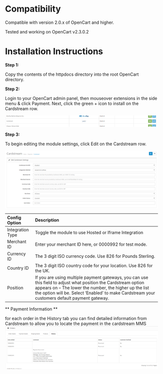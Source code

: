 Compatibility
=========================

Compatible with version 2.0.x of OpenCart and higher.

Tested and working on OpenCart v2.3.0.2

Installation Instructions
=========================

**Step 1:**

Copy the contents of the httpdocs directory into the root OpenCart directory.

**Step 2:**

Login to your OpenCart admin panel, then mouseover extensions in the side menu &amp;
click Payment. Next, click the green + icon to install on the Cardstream row.

[![Opencart Install](/images/cardstream-install.png)](https://raw.githubusercontent.com/cardstream/Opencart/2.0.x/images/cardstream-install.png)

**Step 3:**

To begin editing the module settings, click Edit on the Cardstream row.

[![OpenCart Config settings](/images/cardstream-config-page.png)](https://raw.githubusercontent.com/cardstream/Opencart/2.0.x/images/cardstream-config-page.png)


| Config Option | Description |
| :-------------|:------------|
| Integration Type | Toggle the module to use Hosted or Iframe Integration |
| Merchant ID | Enter your merchant ID here, or 0000992 for test mode. |
| Currency ID | The 3 digit ISO currency code. Use 826 for Pounds Sterling. |
| Country ID | The 3 digit ISO country code for your location. Use 826 for the UK. |
| Position | If you are using multiple payment gateways, you can use this field to adjust what position the Cardstream option appears on – The lower the number, the higher up the list the option will be. Select ‘Enabled’ to make Cardstream your customers default payment gateway. |

** Payment Information **

for each order in the History tab you can find detailed information from Cardstream to allow you to locate the payment in the cardstream MMS
[![OpenCart Payment Information](/images/payment-information.png)](https://raw.githubusercontent.com/cardstream/Opencart/2.0.x/images/payment-information.png)
